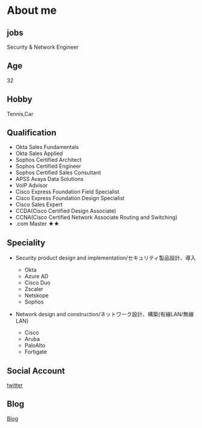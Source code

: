# About me

## jobs

Security & Network Engineer

## Age

32

## Hobby

Tennis,Car

## Qualification

+ Okta Sales Fundamentals  
+ Okta Sales Applied  
+ Sophos Certified Architect  
+ Sophos Certified Engineer  
+ Sophos Certified Sales Consultant  
+ APSS Avaya Data Solutions  
+ VoIP Advisor  
+ Cisco Express Foundation Field Specialist  
+ Cisco Express Foundation Design Specialist  
+ Cisco Sales Expert  
+ CCDA(Cisco Certified Design Associate)  
+ CCNA(Cisco Certified Network Associate Routing and Switching)  
+ .com Master ★★  

## Speciality

+ Security product design and implementation/セキュリティ製品設計、導入  
  + Okta  
  + Azure AD  
  + Cisco Duo  
  + Zscaler  
  + Netskope  
  + Sophos  

+ Network design and construction/ネットワーク設計、構築(有線LAN/無線LAN)    
  + Cisco  
  + Aruba  
  + PaloAlto  
  + Fortigate  
  

## Social Account

  [twitter](https://twitter.com/ytksec)

## Blog

  [Blog](https://www.lifehusky.com)
